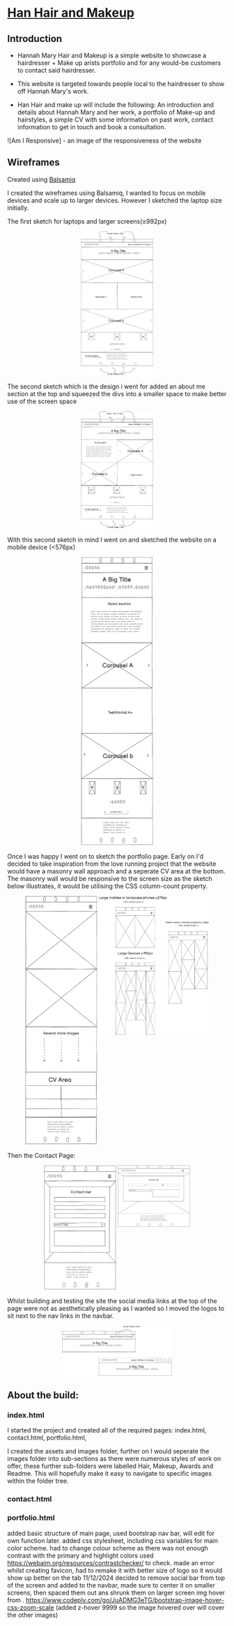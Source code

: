 # [Han Hair and Makeup](https://cjperk445.github.io/hairandmakeup/)

## Introduction

- Hannah Mary Hair and Makeup is a simple website to showcase a hairdresser + Make up arists portfolio and for any would-be customers to contact said hairdresser.

- This website is targeted towards people local to the hairdresser to show off Hannah Mary's work.

- Han Hair and make up will include the following: An introduction and details about Hannah Mary and her work, a portfolio of Make-up and hairstyles, a simple CV with some information on past work, contact information to get in touch and book a consultation.

![Am I Responsive] - an image of the responsiveness of the website

## Wireframes

Created using [Balsamiq](https://balsamiq.com)

I created the wireframes using Balsamiq, I wanted to focus on mobile devices and scale up to larger devices. However I sketched the laptop size initially.

The first sketch for laptops and larger screens(≥992px)
<div style="text-align: center">
<img src="assets/images/readme/1_wireframe.png" width="33%" height="33%" alt="first sketch laptop size">
</div>

The second sketch which is the design i went for added an about me section at the top and squeezed the divs into a smaller space to make better use of the screen space
<div style="text-align: center">
<img src="assets/images/readme/2_wireframe.png" width="33%" height="33%" alt="second sketch laptop size">
</div>

With this second sketch in mind I went on and sketched the website on a mobile device (<576px)
<div style="text-align: center">
<img src="assets/images/readme/4_wireframe.png" width="33%" height="33%" alt="mobile device sketch">
</div>

Once I was happy I went on to sketch the portfolio page. Early on I'd decided to take inspiration from the love running project that the website would have a masonry wall approach and a seperate CV area at the bottom. The masonry wall would be responsive to the screen size as the sketch below illustrates, it would be utilising the CSS column-count property. 
<div style="text-align: center">
<img src="assets/images/readme/5_wireframe.png" width="33%" height="33%" alt="mobile device portfolio sketch">
<img src="assets/images/readme/6_wireframe.png" width="50%" height="50%" alt="sketch of portfolio page different screen sizes" style="vertical-align:top">
</div>

Then the Contact Page: 
<div style="text-align: center">
<img src="assets/images/readme/7_wireframe.png" width="33%" height="33%" alt="mobile device contact sketch">
<img src="assets/images/readme/8_wireframe.png" width="33%" height="33%" alt="laptop or larger contact page" style="vertical-align:top">
</div>


Whilst building and testing the site the social media links at the top of the page were not as aesthetically pleasing as I wanted so I moved the logos to sit next to the nav links in the navbar. 
<div style="text-align: center">
<img src="assets/images/readme/3_wireframe.png" width="50%" height="50%" alt="move social media logos">
</div>

## About the build:

### index.html
I started the project and created all of the required pages: index.html, contact.html, portfolio.html,<br>

I created the assets and images folder, further on I would seperate the images folder into sub-sections as there were numerous styles of work on offer, these further sub-folders were labelled Hair, Makeup, Awards and Readme. This will hopefully make it easy to navigate to specific images within the folder tree.

### contact.html

### portfolio.html


added basic structure of main page, used bootstrap nav bar, will edit for own function later. 
added css stylesheet, including css variables for main color scheme. 
had to change colour scheme as there was not enough contrast with the primary and highlight colors used https://webaim.org/resources/contrastchecker/ to check. 
made an error whilst creating favicon, had to remake it with better size of logo so it would show up better on the tab
11/12/2024 decided to remove social bar from top of the screen and added to the navbar, made sure to center it on smaller screens, then spaced them out ans shrunk them on larger screen
img hover from . https://www.codeply.com/go/JuADMG3eTG/bootstrap-image-hover-css-zoom-scale (added z-hover 9999 so the image hovered over will cover the other images)


